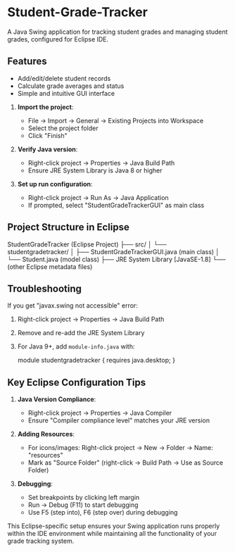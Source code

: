 # Student-Grade-Tracker
A Java Swing application for tracking student grades and managing student grades, configured for Eclipse IDE.


## Features

- Add/edit/delete student records
- Calculate grade averages and status
- Simple and intuitive GUI interface

1. **Import the project**:
   - File → Import → General → Existing Projects into Workspace
   - Select the project folder
   - Click "Finish"

2. **Verify Java version**:
   - Right-click project → Properties → Java Build Path
   - Ensure JRE System Library is Java 8 or higher

3. **Set up run configuration**:
   - Right-click project → Run As → Java Application
   - If prompted, select "StudentGradeTrackerGUI" as main class

## Project Structure in Eclipse
StudentGradeTracker (Eclipse Project)
├── src/
│ └── studentgradetracker/
│ ├── StudentGradeTrackerGUI.java (main class)
│ └── Student.java (model class)
├── JRE System Library [JavaSE-1.8]
└── (other Eclipse metadata files)


## Troubleshooting

If you get "javax.swing not accessible" error:
1. Right-click project → Properties → Java Build Path
2. Remove and re-add the JRE System Library
3. For Java 9+, add `module-info.java` with:

   module studentgradetracker {
       requires java.desktop;
   }
   

## Key Eclipse Configuration Tips

1. **Java Version Compliance**:
   - Right-click project → Properties → Java Compiler
   - Ensure "Compiler compliance level" matches your JRE version

2. **Adding Resources**:
   - For icons/images: Right-click project → New → Folder → Name: "resources"
   - Mark as "Source Folder" (right-click → Build Path → Use as Source Folder)

3. **Debugging**:
   - Set breakpoints by clicking left margin
   - Run → Debug (F11) to start debugging
   - Use F5 (step into), F6 (step over) during debugging

This Eclipse-specific setup ensures your Swing application runs properly within the IDE environment while maintaining all the functionality of your grade tracking system.

